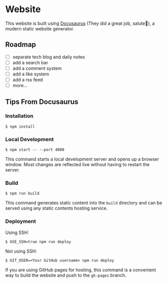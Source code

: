 # Website

This website is built using [Docusaurus](https://docusaurus.io/) (They did a great job, salute🫡), a modern static website generator.

## Roadmap

- [ ] separate tech blog and daily notes
- [ ] add a search bar
- [ ] add a comment system
- [ ] add a like system
- [ ] add a rss feed
- [ ] more...

## Tips From Docusaurus

### Installation

```
$ npm install
```

### Local Development

```
$ npm start -- --port 4000
```

This command starts a local development server and opens up a browser window. Most changes are reflected live without having to restart the server.

### Build

```
$ npm run build
```

This command generates static content into the `build` directory and can be served using any static contents hosting service.

### Deployment

Using SSH:

```
$ USE_SSH=true npm run deploy
```

Not using SSH:

```
$ GIT_USER=<Your GitHub username> npm run deploy
```

If you are using GitHub pages for hosting, this command is a convenient way to build the website and push to the `gh-pages` branch.
